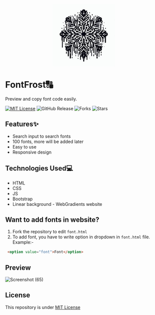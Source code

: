 <p align="center">
  <img src="logo.jpg" height="200" width="200">
</p>

# FontFrost🔠
Preview and copy font code easily.

[![MIT License](https://img.shields.io/badge/License-MIT-green.svg)](https://github.com/Harshit2012/FontFrost?tab=MIT-1-ov-file#readme)
![GitHub Release](https://img.shields.io/github/v/release/harshit2012/FontFrost)
![Forks](https://img.shields.io/github/forks/harshit2012/FontFrost)
![Stars](https://img.shields.io/github/stars/harshit2012/FontFrost)

## Features✨
- Search input to search fonts
- 100 fonts, more will be added later
- Easy to use
- Responsive design

## Technologies Used💻
- HTML
- CSS
- JS
- Bootstrap
- Linear background - WebGradients website

## Want to add fonts in website?
1. Fork the repository to edit `font.html`
2. To add font, you have to write option in dropdown in `font.html` file. Example:-
```html
 <option value="font">Font</option>
```
 ## Preview
 ![Screenshot (65)](https://github.com/Harshit2012/FontFrost/assets/105143145/e23e9174-7c4d-4ddf-b5f4-c83836c7f455)

## License
This repository is under [MIT License](https://github.com/Harshit2012/FontFrost#MIT-1-ov-file)
